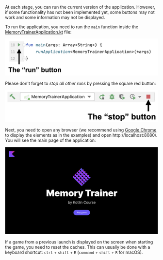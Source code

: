 At each stage, you can run the current version of the application. 
However, if some functionality has not been implemented yet, 
some buttons may not work and some information may not be displayed.

To run the application, you need to run the `main` function inside 
the [MemoryTrainerApplication.kt](./src/main/kotlin/jetbrains/kotlin/course/card/trainer/MemoryTrainerApplication.kt) file:

![How to run the application](../../utils/src/main/resources/images/run/memory_trainer_run.png)

Please don't forget to _stop all other runs_ by pressing the square red button:

![How to stop the application](../../utils/src/main/resources/images/stop/memory_trainer_stop.png)

Next, you need to open any browser (we recommend using [Google Chrome](https://www.google.com/chrome/) to display the elements as in the examples) 
and open http://localhost:8080/. You will see the main page of the application:

![The main page of the application](../../utils/src/main/resources/images/main/memory_trainer.png)

<div class="hint" title="The game from the last launch is displayed">

If a game from a previous launch is displayed on the screen when starting the game, you need to reset the caches.
This can usually be done with a keyboard shortcut: `ctrl` + `shift` + `R` (`command` + `shift` + `R` for macOS).
</div>
